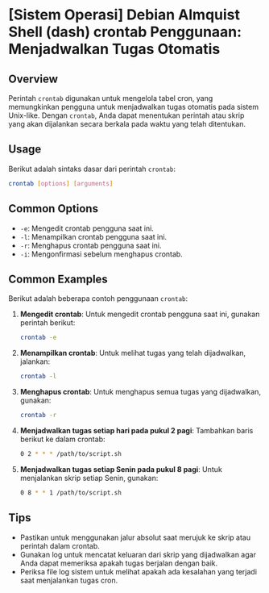 # [Sistem Operasi] Debian Almquist Shell (dash) crontab Penggunaan: Menjadwalkan Tugas Otomatis

## Overview
Perintah `crontab` digunakan untuk mengelola tabel cron, yang memungkinkan pengguna untuk menjadwalkan tugas otomatis pada sistem Unix-like. Dengan `crontab`, Anda dapat menentukan perintah atau skrip yang akan dijalankan secara berkala pada waktu yang telah ditentukan.

## Usage
Berikut adalah sintaks dasar dari perintah `crontab`:

```bash
crontab [options] [arguments]
```

## Common Options
- `-e`: Mengedit crontab pengguna saat ini.
- `-l`: Menampilkan crontab pengguna saat ini.
- `-r`: Menghapus crontab pengguna saat ini.
- `-i`: Mengonfirmasi sebelum menghapus crontab.

## Common Examples
Berikut adalah beberapa contoh penggunaan `crontab`:

1. **Mengedit crontab**:
   Untuk mengedit crontab pengguna saat ini, gunakan perintah berikut:
   ```bash
   crontab -e
   ```

2. **Menampilkan crontab**:
   Untuk melihat tugas yang telah dijadwalkan, jalankan:
   ```bash
   crontab -l
   ```

3. **Menghapus crontab**:
   Untuk menghapus semua tugas yang dijadwalkan, gunakan:
   ```bash
   crontab -r
   ```

4. **Menjadwalkan tugas setiap hari pada pukul 2 pagi**:
   Tambahkan baris berikut ke dalam crontab:
   ```bash
   0 2 * * * /path/to/script.sh
   ```

5. **Menjadwalkan tugas setiap Senin pada pukul 8 pagi**:
   Untuk menjalankan skrip setiap Senin, gunakan:
   ```bash
   0 8 * * 1 /path/to/script.sh
   ```

## Tips
- Pastikan untuk menggunakan jalur absolut saat merujuk ke skrip atau perintah dalam crontab.
- Gunakan log untuk mencatat keluaran dari skrip yang dijadwalkan agar Anda dapat memeriksa apakah tugas berjalan dengan baik.
- Periksa file log sistem untuk melihat apakah ada kesalahan yang terjadi saat menjalankan tugas cron.